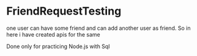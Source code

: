 # FriendRequestTesting
one user can have some friend and can add another user as friend. So in here i have created apis for the same

Done only for practicing Node.js with Sql
